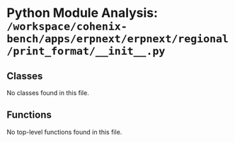 # Python Module Analysis: `/workspace/cohenix-bench/apps/erpnext/erpnext/regional/print_format/__init__.py`

## Classes

No classes found in this file.


## Functions

No top-level functions found in this file.

